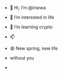 - 👋 Hi, I’m @iriwwa
- 👀 I’m interested in life
- 🌱 I’m learning crypto
  
- 📫 
- 😄 New spring, new life
- without you
- 

<!---
iriwwa/iriwwa is a ✨ special ✨ repository because its `README.md` (this file) appears on your GitHub profile.
You can click the Preview link to take a look at your changes.
--->
